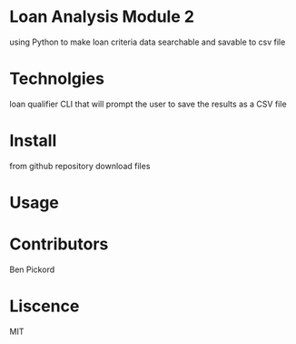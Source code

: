 # Loan Analysis Module 2

using Python to make loan criteria data searchable and savable to csv file

# Technolgies

loan qualifier CLI that will prompt the user to save the results as a CSV file

# Install

from github repository download files 

# Usage

# Contributors

Ben Pickord

# Liscence

MIT

